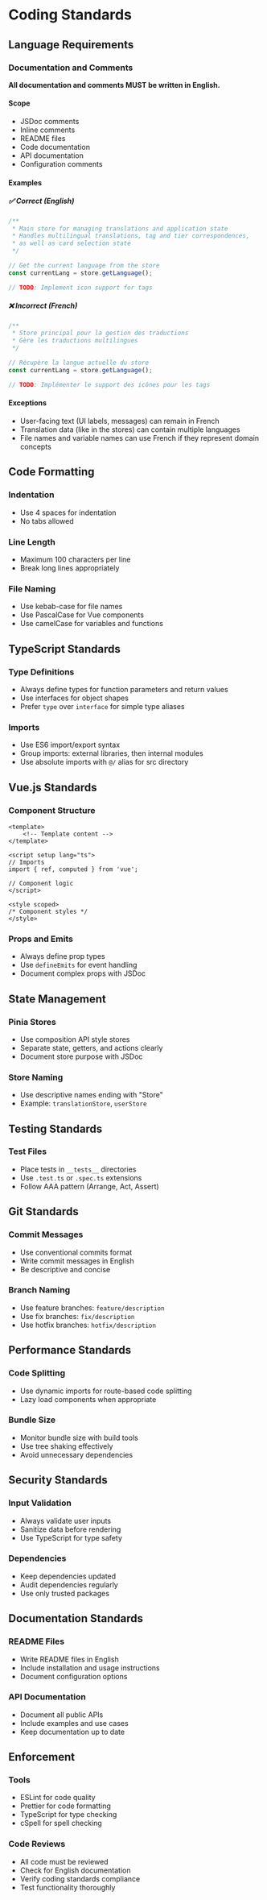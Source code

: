 # Coding Standards

## Language Requirements

### Documentation and Comments

**All documentation and comments MUST be written in English.**

#### Scope

- JSDoc comments
- Inline comments
- README files
- Code documentation
- API documentation
- Configuration comments

#### Examples

##### ✅ Correct (English)

```typescript
/**
 * Main store for managing translations and application state
 * Handles multilingual translations, tag and tier correspondences,
 * as well as card selection state
 */

// Get the current language from the store
const currentLang = store.getLanguage();

// TODO: Implement icon support for tags
```

##### ❌ Incorrect (French)

```typescript
/**
 * Store principal pour la gestion des traductions
 * Gère les traductions multilingues
 */

// Récupère la langue actuelle du store
const currentLang = store.getLanguage();

// TODO: Implémenter le support des icônes pour les tags
```

#### Exceptions

- User-facing text (UI labels, messages) can remain in French
- Translation data (like in the stores) can contain multiple languages
- File names and variable names can use French if they represent domain concepts

## Code Formatting

### Indentation

- Use 4 spaces for indentation
- No tabs allowed

### Line Length

- Maximum 100 characters per line
- Break long lines appropriately

### File Naming

- Use kebab-case for file names
- Use PascalCase for Vue components
- Use camelCase for variables and functions

## TypeScript Standards

### Type Definitions

- Always define types for function parameters and return values
- Use interfaces for object shapes
- Prefer `type` over `interface` for simple type aliases

### Imports

- Use ES6 import/export syntax
- Group imports: external libraries, then internal modules
- Use absolute imports with `@/` alias for src directory

## Vue.js Standards

### Component Structure

```vue
<template>
    <!-- Template content -->
</template>

<script setup lang="ts">
// Imports
import { ref, computed } from 'vue';

// Component logic
</script>

<style scoped>
/* Component styles */
</style>
```

### Props and Emits

- Always define prop types
- Use `defineEmits` for event handling
- Document complex props with JSDoc

## State Management

### Pinia Stores

- Use composition API style stores
- Separate state, getters, and actions clearly
- Document store purpose with JSDoc

### Store Naming

- Use descriptive names ending with "Store"
- Example: `translationStore`, `userStore`

## Testing Standards

### Test Files

- Place tests in `__tests__` directories
- Use `.test.ts` or `.spec.ts` extensions
- Follow AAA pattern (Arrange, Act, Assert)

## Git Standards

### Commit Messages

- Use conventional commits format
- Write commit messages in English
- Be descriptive and concise

### Branch Naming

- Use feature branches: `feature/description`
- Use fix branches: `fix/description`
- Use hotfix branches: `hotfix/description`

## Performance Standards

### Code Splitting

- Use dynamic imports for route-based code splitting
- Lazy load components when appropriate

### Bundle Size

- Monitor bundle size with build tools
- Use tree shaking effectively
- Avoid unnecessary dependencies

## Security Standards

### Input Validation

- Always validate user inputs
- Sanitize data before rendering
- Use TypeScript for type safety

### Dependencies

- Keep dependencies updated
- Audit dependencies regularly
- Use only trusted packages

## Documentation Standards

### README Files

- Write README files in English
- Include installation and usage instructions
- Document configuration options

### API Documentation

- Document all public APIs
- Include examples and use cases
- Keep documentation up to date

## Enforcement

### Tools

- ESLint for code quality
- Prettier for code formatting
- TypeScript for type checking
- cSpell for spell checking

### Code Reviews

- All code must be reviewed
- Check for English documentation
- Verify coding standards compliance
- Test functionality thoroughly
